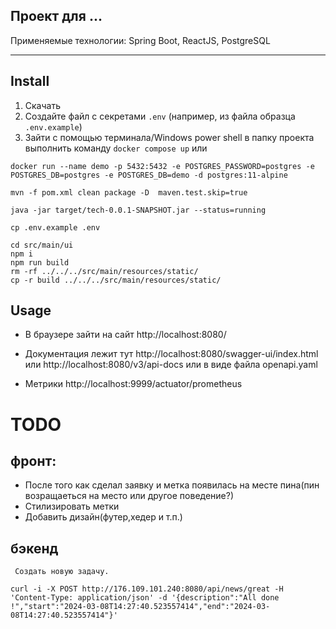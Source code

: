 ﻿Проект для ...
---
Применяемые технологии: Spring Boot, ReactJS, PostgreSQL
***

## Install

1. Скачать
2. Создайте файл с секретами `.env` (например, из файла образца `.env.example`)
3. Зайти с помощью терминала/Windows power shell в папку проекта выполнить команду `docker compose up`
или
```shell
docker run --name demo -p 5432:5432 -e POSTGRES_PASSWORD=postgres -e POSTGRES_DB=postgres -e POSTGRES_DB=demo -d postgres:11-alpine
```
```shell
mvn -f pom.xml clean package -D  maven.test.skip=true
```
```shell
java -jar target/tech-0.0.1-SNAPSHOT.jar --status=running
```
```shell
cp .env.example .env
```
```shell
cd src/main/ui
npm i
npm run build
rm -rf ../../../src/main/resources/static/
cp -r build ../../../src/main/resources/static/
```

## Usage

* В браузере зайти на сайт
http://localhost:8080/

* Документация лежит тут http://localhost:8080/swagger-ui/index.html
или http://localhost:8080/v3/api-docs
или в виде файла openapi.yaml

* Метрики
http://localhost:9999/actuator/prometheus

# TODO
 
## фронт:
- После того как сделал заявку и метка появилась на месте пина(пин возращаеться на место или другое поведение?)
- Стилизировать метки 
- Добавить дизайн(футер,хедер и т.п.)
## бэкенд
 
     Создать новую задачу.
```shell
curl -i -X POST http://176.109.101.240:8080/api/news/great -H 'Content-Type: application/json' -d '{description":"All done !","start":"2024-03-08T14:27:40.523557414","end":"2024-03-08T14:27:40.523557414"}'
```
 

